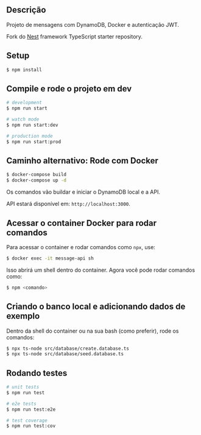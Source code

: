 ## Descrição

Projeto de mensagens com DynamoDB, Docker e autenticação JWT.

Fork do [Nest](https://github.com/nestjs/nest) framework TypeScript starter repository.

## Setup

```bash
$ npm install
```

## Compile e rode o projeto em dev

```bash
# development
$ npm run start

# watch mode
$ npm run start:dev

# production mode
$ npm run start:prod
```

## Caminho alternativo: Rode com Docker

```bash
$ docker-compose build
$ docker-compose up -d
```

Os comandos vão buildar e iniciar o DynamoDB local e a API.

API estará disponível em: `http://localhost:3000`.

## Acessar o container Docker para rodar comandos

Para acessar o container e rodar comandos como `npx`, use:

```bash
$ docker exec -it message-api sh
```

Isso abrirá um shell dentro do container. Agora você pode rodar comandos como:

```bash
$ npm <comando>
```

## Criando o banco local e adicionando dados de exemplo

Dentro da shell do container ou na sua bash (como preferir), rode os comandos:

```bash
$ npx ts-node src/database/create.database.ts
$ npx ts-node src/database/seed.database.ts
```

## Rodando testes

```bash
# unit tests
$ npm run test

# e2e tests
$ npm run test:e2e

# test coverage
$ npm run test:cov
```
